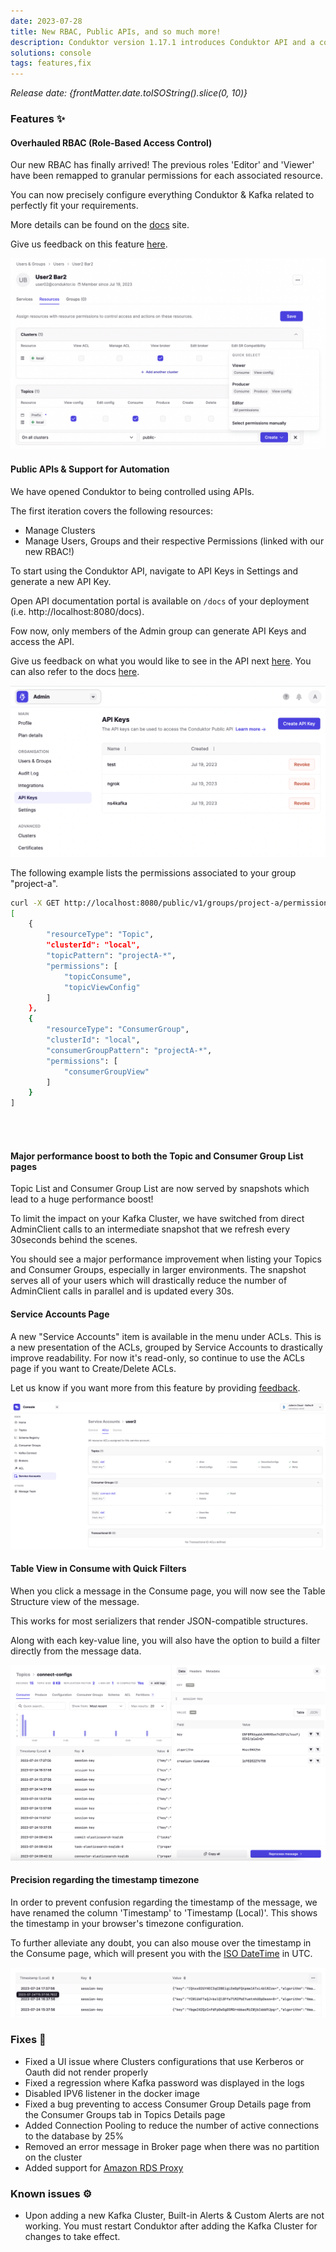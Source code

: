 ```yaml
---
date: 2023-07-28
title: New RBAC, Public APIs, and so much more!
description: Conduktor version 1.17.1 introduces Conduktor API and a complete overhaul to our RBAC model, as well as many other fixes and improvements.
solutions: console
tags: features,fix
---
```


*Release date: {frontMatter.date.toISOString().slice(0, 10)}*

### Features ✨

#### Overhauled RBAC (Role-Based Access Control)

Our new RBAC has finally arrived! The previous roles 'Editor' and 'Viewer' have been remapped to granular permissions for each associated resource.

You can now precisely configure everything Conduktor & Kafka related to perfectly fit your requirements.

More details can be found on the [docs](https://docs.conduktor.io/platform/navigation/settings/rbac/) site.

Give us feedback on this feature [here](https://conduktor.io/roadmap).

![RBAC](/images/changelog/platform/v17/rbac-1.png)

#### Public APIs & Support for Automation

We have opened Conduktor to being controlled using APIs.

The first iteration covers the following resources:

- Manage Clusters
- Manage Users, Groups and their respective Permissions (linked with our new RBAC!)

To start using the Conduktor API, navigate to API Keys in Settings and generate a new API Key.

Open API documentation portal is available on `/docs` of your deployment (i.e. http://localhost:8080/docs).

Fow now, only members of the Admin group can generate API Keys and access the API.

Give us feedback on what you would like to see in the API next [here](https://conduktor.io/roadmap). You can also refer to the docs [here](https://docs.conduktor.io/platform/reference/api-reference/).

![API Token](/images/changelog/platform/v17/api-token.png)

The following example lists the permissions associated to your group "project-a".

```bash
curl -X GET http://localhost:8080/public/v1/groups/project-a/permissions -H "Authorization: Bearer {token}"
[
    {
        "resourceType": "Topic",
        "clusterId": "local",
        "topicPattern": "projectA-*",
        "permissions": [
            "topicConsume",
            "topicViewConfig"
        ]
    },
    {
        "resourceType": "ConsumerGroup",
        "clusterId": "local",
        "consumerGroupPattern": "projectA-*",
        "permissions": [
            "consumerGroupView"
        ]
    }
]
```

\
&nbsp;

#### Major performance boost to both the Topic and Consumer Group List pages

Topic List and Consumer Group List are now served by snapshots which lead to a huge performance boost!

To limit the impact on your Kafka Cluster, we have switched from direct AdminClient calls to an intermediate snapshot that we refresh every 30seconds behind the scenes.

You should see a major performance improvement when listing your Topics and Consumer Groups, especially in larger environments. The snapshot serves all of your users which will drastically reduce the number of AdminClient calls in parallel and is updated every 30s.

#### Service Accounts Page

A new "Service Accounts" item is available in the menu under ACLs. This is a new presentation of the ACLs, grouped by Service Accounts to drastically improve readability. For now it's read-only, so continue to use the ACLs page if you want to Create/Delete ACLs.

Let us know if you want more from this feature by providing [feedback](https://conduktor.io/roadmap).

![Service Accounts](/images/changelog/platform/v17/service-accounts.png)

#### Table View in Consume with Quick Filters

When you click a message in the Consume page, you will now see the Table Structure view of the message.

This works for most serializers that render JSON-compatible structures.

Along with each key-value line, you will also have the option to build a filter directly from the message data.

![Table View](/images/changelog/platform/v17/consume-tableview.png)

#### Precision regarding the timestamp timezone

In order to prevent confusion regarding the timestamp of the message, we have renamed the column 'Timestamp' to 'Timestamp (Local)'. This shows the timestamp in your browser's timezone configuration.

To further alleviate any doubt, you can also mouse over the timestamp in the Consume page, which will present you with the [ISO DateTime](https://en.wikipedia.org/wiki/ISO_8601) in UTC.

![Timestamp](/images/changelog/platform/v17/consume-timestamp.png)

### Fixes 🔨

- Fixed a UI issue where Clusters configurations that use Kerberos or Oauth did not render properly
- Fixed a regression where Kafka password was displayed in the logs
- Disabled IPV6 listener in the docker image
- Fixed a bug preventing to access Consumer Group Details page from the Consumer Groups tab in Topics Details page
- Added Connection Pooling to reduce the number of active connections to the database by 25%
- Removed an error message in Broker page when there was no partition on the cluster
- Added support for [Amazon RDS Proxy](https://aws.amazon.com/rds/proxy/)

### Known issues ⚙️

- Upon adding a new Kafka Cluster, Built-in Alerts & Custom Alerts are not working. You must restart Conduktor after adding the Kafka Cluster for changes to take effect.
